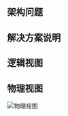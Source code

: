 ## 架构问题
## 解决方案说明
## 逻辑视图
## 物理视图
![物理视图](https://raw.githubusercontent.com/dramaticTickets/dramatic-tickets/master/pictures/14_物理视图.png)
